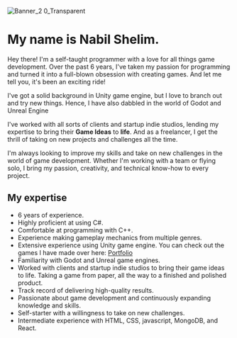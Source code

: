 ![Banner_2 0_Transparent](https://user-images.githubusercontent.com/66183221/236266575-7670e4b3-205d-41ca-ad18-83a36cf82c83.png)


# My name is Nabil Shelim.
Hey there! I'm a self-taught programmer with a love for all things game development. Over the past 6 years, I've taken my passion for programming and turned it into a full-blown obsession with creating games. And let me tell you, it's been an exciting ride!

I've got a solid background in Unity game engine, but I love to branch out and try new things. Hence, I have also dabbled in the world of Godot and Unreal Engine

I've worked with all sorts of clients and startup indie studios, lending my expertise to bring their **Game Ideas** to **life**. And as a freelancer, I get the thrill of taking on new projects and challenges all the time.

I'm always looking to improve my skills and take on new challenges in the world of game development. Whether I'm working with a team or flying solo, I bring my passion, creativity, and technical know-how to every project.

## My expertise
- 6 years of experience.
- Highly proficient at using C#.
- Comfortable at programming with C++.
- Experience making gameplay mechanics from multiple genres.
- Extensive experience using Unity game engine. You can check out the games I have made over here: <a href="https://www.nabilshelim.com/#/portfolio" target="_blank">Portfolio</a>
- Familiarity with Godot and Unreal game engines.
- Worked with clients and startup indie studios to bring their game ideas to life. Taking a game from paper, all the way to a finished and polished product.
- Track record of delivering high-quality results.
- Passionate about game development and continuously expanding knowledge and skills.
- Self-starter with a willingness to take on new challenges.
- Intermediate experience with HTML, CSS, javascript, MongoDB, and React.
